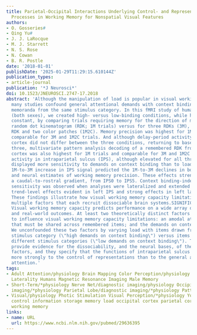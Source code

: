 ```yaml
---
title: Parietal-Occipital Interactions Underlying Control- and Representation-Related
  Processes in Working Memory for Nonspatial Visual Features
authors:
- O. Gosseries#
- Qing Yu#
- J. J. LaRocque
- M. J. Starrett
- N. S. Rose
- N. Cowan
- B. R. Postle
date: '2018-01-01'
publishDate: '2025-01-29T11:29:15.610144Z'
publication_types:
- article-journal
publication: '*J Neurosci*'
doi: 10.1523/JNEUROSCI.2747-17.2018
abstract: 'Although the manipulation of load is popular in visual working memory research,
  many studies confound general attentional demands with context binding by drawing
  memoranda from the same stimulus category. In this fMRI study of human observers
  (both sexes), we created high- versus low-binding conditions, while holding load
  constant, by comparing trials requiring memory for the direction of motion of one
  random dot kinematogram (RDK; 1M trials) versus for three RDKs (3M), or versus one
  RDK and two color patches (1M2C). Memory precision was highest for 1M trials and
  comparable for 3M and 1M2C trials. And although delay-period activity in occipital
  cortex did not differ between the three conditions, returning to baseline for all
  three, multivariate pattern analysis decoding of a remembered RDK from occipital
  cortex was also highest for 1M trials and comparable for 3M and 1M2C trials. Delay-period
  activity in intraparietal sulcus (IPS), although elevated for all three conditions,
  displayed more sensitivity to demands on context binding than to load per se. The
  1M-to-3M increase in IPS signal predicted the 1M-to-3M declines in both behavioral
  and neural estimates of working memory precision. These effects strengthened along
  a caudal-to-rostral gradient, from IPS0 to IPS5. Context binding-independent load
  sensitivity was observed when analyses were lateralized and extended into PFC, with
  trend-level effects evident in left IPS and strong effects in left lateral PFC.
  These findings illustrate how visual working memory capacity limitations arise from
  multiple factors that each recruit dissociable brain systems.SIGNIFICANCE STATEMENT
  Visual working memory capacity predicts performance on a wide array of cognitive
  and real-world outcomes. At least two theoretically distinct factors are proposed
  to influence visual working memory capacity limitations: an amodal attentional resource
  that must be shared across remembered items; and the demands on context binding.
  We unconfounded these two factors by varying load with items drawn from the same
  stimulus category (\"high demands on context binding\") versus items drawn from
  different stimulus categories (\"low demands on context binding\"). The results
  provide evidence for the dissociability, and the neural bases, of these two theorized
  factors, and they specify that the functions of intraparietal sulcus may relate
  more strongly to the control of representations than to the general allocation of
  attention.'
tags:
- Adult Attention/physiology Brain Mapping Color Perception/physiology Female Functional
  Laterality Humans Magnetic Resonance Imaging Male Memory
- Short-Term/*physiology Nerve Net/diagnostic imaging/physiology Occipital Lobe/diagnostic
  imaging/*physiology Parietal Lobe/diagnostic imaging/*physiology Pattern Recognition
- Visual/physiology Photic Stimulation Visual Perception/*physiology Young Adult attentional
  control information storage memory load occipital cortex parietal cortex visual
  working memory
links:
- name: URL
  url: https://www.ncbi.nlm.nih.gov/pubmed/29636395
---
```

